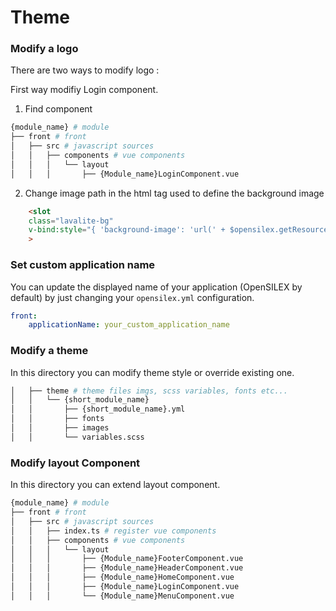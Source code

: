 Theme
=============

### Modify a logo

There are two ways to modify logo :

First way modifiy Login component.

1. Find component
```bash
{module_name} # module
├── front # front
│   ├── src # javascript sources 
│   │   ├── components # vue components
│   │   │   └── layout 
│   │   │       ├── {Module_name}LoginComponent.vue 
```

2. Change image path in the html tag used to define the background image

```html
    <slot
    class="lavalite-bg"
    v-bind:style="{ 'background-image': 'url(' + $opensilex.getResourceURI('images/opensilex-login-bg.jpg') + ')' }"
    >
```

### Set custom application name

You can update the displayed name of your application (OpenSILEX by default) by just changing your `opensilex.yml` configuration.

```yaml
front:
    applicationName: your_custom_application_name
```


### Modify a theme

In this directory you can modify theme style or override existing one.

```bash
│   ├── theme # theme files imgs, scss variables, fonts etc...
│   │   └── {short_module_name}
│   │       ├── {short_module_name}.yml
│   │       ├── fonts
│   │       ├── images
│   │       └── variables.scss
```

### Modify layout Component

In this directory you can extend layout component.

```bash
{module_name} # module
├── front # front
│   ├── src # javascript sources
│   │   ├── index.ts # register vue components
│   │   ├── components # vue components
│   │   │   └── layout
│   │   │       ├── {Module_name}FooterComponent.vue
│   │   │       ├── {Module_name}HeaderComponent.vue
│   │   │       ├── {Module_name}HomeComponent.vue
│   │   │       ├── {Module_name}LoginComponent.vue
│   │   │       └── {Module_name}MenuComponent.vue
```
